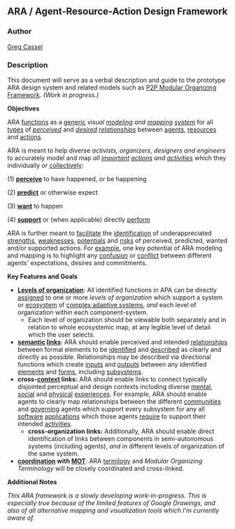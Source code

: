 ## ARA / Agent-Resource-Action Design Framework

### Author
[Greg Cassel](https://github.com/gcassel/Essays/blob/master/authors-profile_greg-cassel.md)
### Description

This document will serve as a verbal description and guide to the prototype ARA design system and related models such as [P2P Modular Organizing Framework](https://docs.google.com/drawings/d/1KZpc4_98IrJ0cjcFpkL5TcBug63fsTrT6i5eL2j5z80/edit?usp=sharing).  *(Work in progress.)*

**Objectives**

ARA [functions](https://github.com/gcassel/Modular-Organization-Terminology/blob/master/terms/function.md) as a [generic](https://github.com/gcassel/Modular-Organization-Terminology/blob/master/terms/generic.md) *visual [modeling](https://github.com/gcassel/Modular-Organization-Terminology/blob/master/terms/model.md) and [mapping](https://github.com/gcassel/Modular-Organization-Terminology/blob/master/terms/map.md) [system](https://github.com/gcassel/Modular-Organization-Terminology/blob/master/terms/system.md)* for all [types](https://github.com/gcassel/Modular-Organization-Terminology/blob/master/terms/type.md) of *[perceived](https://github.com/gcassel/Modular-Organization-Terminology/blob/master/terms/perceive.md)* and *[desired](https://github.com/gcassel/Modular-Organization-Terminology/blob/master/terms/goal.md) [relationships](https://github.com/gcassel/Modular-Organization-Terminology/blob/master/terms/relationship.md)* between [agents](https://github.com/gcassel/Modular-Organization-Terminology/blob/master/terms/agent.md), [resources](https://github.com/gcassel/Modular-Organization-Terminology/blob/master/terms/resource.md) and [actions](https://github.com/gcassel/Modular-Organization-Terminology/blob/master/terms/action.md).

ARA is meant to help diverse *activists, organizers, designers and engineers* to accurately model and map *all [important](https://github.com/gcassel/Modular-Organization-Terminology/blob/master/terms/importance.md) [actions](https://github.com/gcassel/Modular-Organization-Terminology/blob/master/terms/action.md) and [activities](https://github.com/gcassel/Modular-Organization-Terminology/blob/master/terms/activity.md)* which they individually *or* [collectively](https://github.com/gcassel/Modular-Organization-Terminology/blob/master/compound-terms/group-agent.md):

(1) **[perceive](https://github.com/gcassel/Modular-Organization-Terminology/blob/master/terms/perceive.md)** to have happened, or be happening

(2) **[predict](https://github.com/gcassel/Modular-Organization-Terminology/blob/master/terms/predict.md)** or otherwise expect

(3) **[want](https://github.com/gcassel/Modular-Organization-Terminology/blob/master/terms/goal.md)** to happen

(4) **[support](https://github.com/gcassel/Modular-Organization-Terminology/blob/master/terms/support.md)** or (when applicable) directly [perform](https://github.com/gcassel/Modular-Organization-Terminology/blob/master/terms/perform.md)

ARA is further meant to [facilitate](https://github.com/gcassel/Modular-Organization-Terminology/blob/master/terms/facilitate.md) the [identification](https://github.com/gcassel/Modular-Organization-Terminology/blob/master/terms/identify.md) of underappreciated [strengths](https://github.com/gcassel/Modular-Organization-Terminology/blob/master/terms/benefit.md), [weaknesses](https://github.com/gcassel/Modular-Organization-Terminology/blob/master/terms/cost.md), [potentials](https://github.com/gcassel/Modular-Organization-Terminology/blob/master/terms/potential.md) and [risks](https://github.com/gcassel/Modular-Organization-Terminology/blob/master/terms/risk.md) of perceived, predicted, wanted and/or supported actions.  For [example](https://github.com/gcassel/Modular-Organization-Terminology/blob/master/terms/example.md), one key potential of ARA modeling and mapping is to highlight any [confusion](https://github.com/gcassel/Modular-Organization-Terminology/blob/master/terms/confuse.md) or [conflict](https://github.com/gcassel/Modular-Organization-Terminology/blob/master/terms/conflict.md) between different agents' expectations, desires and commitments.

**Key Features and Goals**

* **[Levels of organization](https://github.com/gcassel/Modular-Organization-Terminology/blob/master/compound-terms/level-of-organization.md)**:  All identified functions in APA can be directly [assigned](https://github.com/gcassel/Modular-Organization-Terminology/blob/master/terms/assign.md) to one or more *levels of organization* which support a system or [ecosystem](https://github.com/gcassel/Modular-Organization-Terminology/blob/master/compound-terms/ecosystem.md) of [complex adaptive systems](https://github.com/gcassel/Modular-Organization-Terminology/blob/master/compound-terms/complex-adaptive-system.md), *and* each level of organization within each component-system.
   *  Each level of organization should be viewable both separately and in relation to whole ecosystemic map, at any legible level of detail which the user selects.
* **[semantic](https://github.com/gcassel/Modular-Organization-Terminology/blob/master/terms/semantic.md) [links](https://github.com/gcassel/Modular-Organization-Terminology/blob/master/terms/link.md)**:  ARA should enable perceived and intended [relationships](https://github.com/gcassel/Modular-Organization-Terminology/blob/master/terms/relationship.md) between formal elements to be [identified](https://github.com/gcassel/Modular-Organization-Terminology/blob/master/terms/identify.md) and [described](https://github.com/gcassel/Modular-Organization-Terminology/blob/master/terms/describe.md) as clearly and directly as possible.  Relationships may be described via directional functions which create [inputs](https://github.com/gcassel/Modular-Organization-Terminology/blob/master/terms/input.md) and [outputs](https://github.com/gcassel/Modular-Organization-Terminology/blob/master/terms/output.md) between any identified [elements](https://github.com/gcassel/Modular-Organization-Terminology/blob/master/terms/element.md) and [forms](https://github.com/gcassel/Modular-Organization-Terminology/blob/master/terms/form.md), including [subsystems](https://github.com/gcassel/Modular-Organization-Terminology/blob/master/terms/subsystem.md).
* **cross-[context](https://github.com/gcassel/Modular-Organization-Terminology/blob/master/terms/context.md) links:**  ARA should enable links to connect typically disjointed perceptual and design contexts including diverse [mental](https://github.com/gcassel/Modular-Organization-Terminology/blob/master/terms/mental.md), [social](https://github.com/gcassel/Modular-Organization-Terminology/blob/master/terms/social.md) and [physical](https://github.com/gcassel/Modular-Organization-Terminology/blob/master/terms/physical.md) [experiences](https://github.com/gcassel/Modular-Organization-Terminology/blob/master/terms/experience.md).  For example, ARA should enable agents to clearly map relationships between the different [communities](https://github.com/gcassel/Modular-Organization-Terminology/blob/master/terms/community.md) and [governing](https://github.com/gcassel/Modular-Organization-Terminology/blob/master/terms/govern.md) agents which support every subsystem for any all [software](https://github.com/gcassel/Modular-Organization-Terminology/blob/master/terms/software.md) [applications](https://github.com/gcassel/Modular-Organization-Terminology/blob/master/terms/application.md) which those agents [require](https://github.com/gcassel/Modular-Organization-Terminology/blob/master/terms/require.md) to support their intended [activities](https://github.com/gcassel/Modular-Organization-Terminology/blob/master/terms/activity.md).  
   * **cross-organization links:**  Additionally, ARA should enable direct identification of links between components in semi-autonomous systems (including agents), *and* in different levels of organization of the same system.
* **[coordination](https://github.com/gcassel/Modular-Organization-Terminology/blob/master/terms/coordinate.md) with [MOT](https://github.com/gcassel/Modular-Organization-Terminology/)**:  ARA [termilogy](https://github.com/gcassel/Modular-Organization-Terminology/blob/master/terms/terminology.md) and *Modular Organizing Terminology* will be closely coordinated and cross-linked.


**Additional Notes**

*This ARA framework is a slowly developing work-in-progress.  This is especially true because of the limited features of Google Drawings, and also of all alternative mapping and visualization tools which I'm currently aware of.*  


